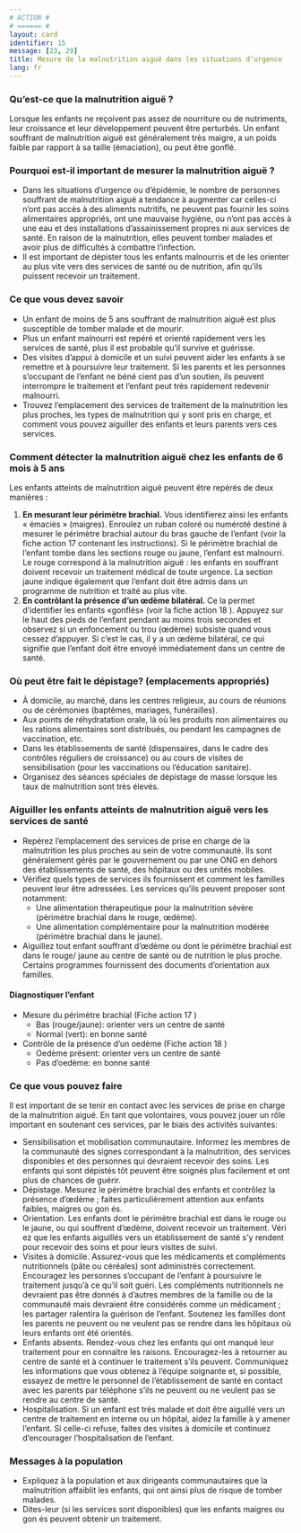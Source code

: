 ```yaml
---
# ACTION #
# ====== #
layout: card
identifier: 15
message: [23, 29]
title: Mesure de la malnutrition aiguë dans les situations d’urgence
lang: fr
---
```


### Qu’est-ce que la malnutrition aiguë ?

Lorsque les enfants ne reçoivent pas assez de nourriture ou de nutriments, leur croissance et leur développement peuvent être perturbés. Un enfant souffrant de malnutrition aiguë est généralement très maigre, a un poids faible par rapport à sa taille (émaciation), ou peut être gonflé.

### Pourquoi est-il important de mesurer la malnutrition aiguë ?

- Dans les situations d’urgence ou d’épidémie, le nombre de personnes souffrant de malnutrition aiguë a tendance à augmenter car celles-ci n’ont pas accès à des aliments nutritifs, ne peuvent pas fournir les soins alimentaires appropriés, ont une mauvaise hygiène, ou n’ont pas accès à une eau et des installations d’assainissement propres ni aux services de santé.  En raison de la malnutrition, elles peuvent tomber malades et avoir plus de difficultés à combattre l’infection.
- Il est important de dépister tous les enfants malnourris et de les orienter au plus vite vers des services de santé ou de nutrition, afin qu’ils puissent recevoir un traitement.

### Ce que vous devez savoir

- Un enfant de moins de 5 ans souffrant de malnutrition aiguë est plus susceptible de tomber malade et de mourir.
- Plus un enfant malnourri est repéré et orienté rapidement vers les services de santé, plus il est probable qu’il survive et guérisse.
- Des visites d’appui à domicile et un suivi peuvent aider les enfants à se remettre et à poursuivre leur traitement. Si les parents et les personnes s’occupant de l’enfant ne béné cient pas d’un soutien, ils peuvent interrompre le traitement et l’enfant peut très rapidement redevenir malnourri.
- Trouvez l’emplacement des services de traitement de la malnutrition les plus proches, les types de malnutrition qui y sont pris en charge, et comment vous pouvez aiguiller des enfants et leurs parents vers ces services.

### Comment détecter la malnutrition aiguë chez les enfants de 6 mois à 5 ans

Les enfants atteints de malnutrition aiguë peuvent être repérés de deux manières :
1. **En mesurant leur périmètre brachial.** Vous identifierez ainsi les enfants « émaciés » (maigres). Enroulez un ruban coloré ou numéroté destiné à mesurer le périmètre brachial autour du bras gauche de l’enfant (voir la fiche action 17 <a class="crosslink" href="{% render_depth %}{% render_link action|17 %}"><i class="fas fa-external-link-alt" aria-hidden="true"></i></a> contenant les instructions). Si le périmètre brachial de l’enfant tombe dans les sections rouge ou jaune, l’enfant est malnourri. Le rouge correspond à la malnutrition aiguë : les enfants en souffrant doivent recevoir un traitement médical de toute urgence. La section jaune indique également que l’enfant doit être admis dans un programme de nutrition et traité au plus vite.
2. **En contrôlant la présence d’un œdème bilatéral.** Ce la permet d’identifier les enfants «gonflés» (voir la fiche action 18 <a class="crosslink" href="{% render_depth %}{% render_link action|18 %}"><i class="fas fa-external-link-alt" aria-hidden="true"></i></a>). Appuyez sur le haut des pieds de l’enfant pendant au moins trois secondes et observez si un enfoncement ou trou (œdème) subsiste quand vous cessez d’appuyer. Si c’est le cas, il y a un œdème bilatéral, ce qui signifie que l’enfant doit être envoyé immédiatement dans un centre de santé.

### Où peut être fait le dépistage? (emplacements appropriés)

- À domicile, au marché, dans les centres religieux, au cours de réunions ou de cérémonies (baptêmes, mariages, funérailles).
- Aux points de réhydratation orale, là où les produits non alimentaires ou les rations alimentaires sont distribués, ou pendant les campagnes de vaccination, etc.
- Dans les établissements de santé (dispensaires, dans le cadre des contrôles réguliers de croissance) ou au cours de visites de sensibilisation (pour les vaccinations ou l’éducation sanitaire).
- Organisez des séances spéciales de dépistage de masse lorsque les taux de malnutrition sont très élevés.

### Aiguiller les enfants atteints de malnutrition aiguë vers les services de santé

- Repérez l’emplacement des services de prise en charge de la malnutrition les plus proches au sein de votre communauté. Ils sont généralement gérés par le gouvernement ou par une ONG en dehors des établissements de santé, des hôpitaux ou des unités mobiles.
- Vérifiez quels types de services ils fournissent et comment les familles peuvent leur être adressées. Les services qu’ils peuvent proposer sont notamment:
    - Une alimentation thérapeutique pour la malnutrition sévère (périmètre brachial dans le rouge, œdème).
    - Une alimentation complémentaire pour la malnutrition modérée (périmètre brachial dans le jaune).
- Aiguillez tout enfant souffrant d’œdème ou dont le périmètre brachial est dans le rouge/ jaune au centre de santé ou de nutrition le plus proche. Certains programmes fournissent des documents d’orientation aux familles.

#### Diagnostiquer l’enfant

- Mesure du périmètre brachial (Fiche action 17 <a class="crosslink" href="{% render_depth %}{% render_link action|17 %}"><i class="fas fa-external-link-alt" aria-hidden="true"></i></a>)
  - Bas (rouge/jaune): orienter vers un centre de santé
  - Normal (vert): en bonne santé
- Contrôle de la présence d’un oedème (Fiche action 18 <a class="crosslink" href="{% render_depth %}{% render_link action|18 %}"><i class="fas fa-external-link-alt" aria-hidden="true"></i></a>)
  - Oedème présent: orienter vers un centre de santé
  - Pas d’oedème: en bonne santé

### Ce que vous pouvez faire

Il est important de se tenir en contact avec les services de prise en charge de la malnutrition aiguë. En tant que volontaires, vous pouvez jouer un rôle important en soutenant ces services, par le biais des activités suivantes:

- Sensibilisation et mobilisation communautaire. Informez les membres de la communauté des signes correspondant à la malnutrition, des services disponibles et des personnes qui devraient recevoir des soins. Les enfants qui sont dépistés tôt peuvent être soignés plus facilement et ont plus de chances de guérir.
- Dépistage. Mesurez le périmètre brachial des enfants et contrôlez la présence d’œdème ; faites particulièrement attention aux enfants faibles, maigres ou gon és.
- Orientation. Les enfants dont le périmètre brachial est dans le rouge ou le jaune, ou qui souffrent d’œdème, doivent recevoir un traitement. Véri ez que les enfants aiguillés vers un établissement de santé s’y rendent pour recevoir des soins et pour leurs visites de suivi.
- Visites à domicile. Assurez-vous que les médicaments et compléments nutritionnels (pâte ou céréales) sont administrés correctement. Encouragez les personnes s’occupant de l’enfant à poursuivre le traitement jusqu’à ce qu’il soit guéri. Les compléments nutritionnels ne devraient pas être donnés à d’autres membres de la famille ou de la communauté mais devraient être considérés comme un médicament ; les partager ralentira la guérison de l’enfant. Soutenez les familles dont les parents ne peuvent ou ne veulent pas se rendre dans les hôpitaux où leurs enfants ont été orientés.
- Enfants absents. Rendez-vous chez les enfants qui ont manqué leur traitement pour en connaître les raisons. Encouragez-les à retourner au centre de santé et à continuer le traitement s’ils peuvent. Communiquez les informations que vous obtenez à l’équipe soignante et, si possible, essayez de mettre le personnel de l’établissement de santé en contact avec les parents par téléphone s’ils ne peuvent ou ne veulent pas se rendre au centre de santé.
- Hospitalisation. Si un enfant est très malade et doit être aiguillé vers un centre de traitement en interne ou un hôpital, aidez la famille à y amener l’enfant. Si celle-ci refuse, faites des visites à domicile et continuez d’encourager l’hospitalisation de l’enfant.

### Messages à la population

- Expliquez à la population et aux dirigeants communautaires que la malnutrition affaiblit les enfants, qui ont ainsi plus de risque de tomber malades.
- Dites-leur (si les services sont disponibles) que les enfants maigres ou gon és peuvent obtenir un traitement.
